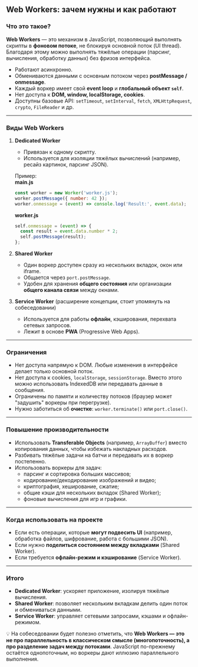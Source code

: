 ## Web Workers: зачем нужны и как работают

### Что это такое?
**Web Workers** — это механизм в JavaScript, позволяющий выполнять скрипты в **фоновом потоке**, не блокируя основной поток (UI thread). Благодаря этому можно выполнять тяжёлые операции (парсинг, вычисления, обработку данных) без фризов интерфейса.

- Работают асинхронно.  
- Обмениваются данными с основным потоком через **postMessage / onmessage**.  
- Каждый воркер имеет свой **event loop** и **глобальный объект `self`**.  
- Нет доступа к **DOM, window, localStorage, cookies**.  
- Доступны базовые API: `setTimeout`, `setInterval`, `fetch`, `XMLHttpRequest`, `crypto`, `FileReader` и др.

---

### Виды Web Workers
1. **Dedicated Worker**  
   - Привязан к одному скрипту.  
   - Используется для изоляции тяжёлых вычислений (например, ресайз картинок, парсинг JSON).  

   Пример:  
   **main.js**

   ```js
   const worker = new Worker('worker.js');  
   worker.postMessage({ number: 42 });  
   worker.onmessage = (event) => console.log('Result:', event.data);  
   ```

   **worker.js**

   ```js
   self.onmessage = (event) => {  
     const result = event.data.number * 2;  
     self.postMessage(result);  
   };  
   ```
   
2. **Shared Worker**  
   - Один воркер доступен сразу из нескольких вкладок, окон или iframe.  
   - Общается через `port.postMessage`.  
   - Удобен для хранения **общего состояния** или организации **общего канала связи** между окнами.  

3. **Service Worker** (расширение концепции, стоит упомянуть на собеседовании)  
   - Используется для работы **офлайн**, кэширования, перехвата сетевых запросов.  
   - Лежит в основе **PWA** (Progressive Web Apps).  

---

### Ограничения
- Нет доступа напрямую к DOM. Любые изменения в интерфейсе делает только основной поток.  
- Нет доступа к cookies, `localStorage`, `sessionStorage`. Вместо этого можно использовать IndexedDB или передавать данные в сообщения.  
- Ограничены по памяти и количеству потоков (браузер может "задушить" воркеры при перегрузке).  
- Нужно заботиться об **очистке**: `worker.terminate()` или `port.close()`.

---

### Повышение производительности
- Использовать **Transferable Objects** (например, `ArrayBuffer`) вместо копирования данных, чтобы избежать накладных расходов.  
- Разбивать тяжёлые задачи на батчи и передавать их в воркер постепенно.  
- Использовать воркеры для задач:  
  - парсинг и сортировка больших массивов;  
  - кодирование/декодирование изображений и видео;  
  - криптография, хеширование, сжатие;  
  - общие кэши для нескольких вкладок (Shared Worker);  
  - фоновые вычисления для игр и графики.  

---

### Когда использовать на проекте
- Если есть операции, которые **могут подвесить UI** (например, обработка файлов, шифрование, работа с большими JSON).  
- Если нужно **поделиться состоянием между вкладками** (Shared Worker).  
- Если требуется **офлайн-режим и кэширование** (Service Worker).  

---

### Итого
- **Dedicated Worker**: ускоряет приложение, изолируя тяжёлые вычисления.  
- **Shared Worker**: позволяет нескольким вкладкам делить один поток и обмениваться данными.  
- **Service Worker**: управляет сетевыми запросами, кэшами и офлайн-режимом.  

💡 На собеседовании будет полезно отметить, что **Web Workers — это не про параллельность в классическом смысле (многопоточность), а про разделение задач между потоками**. JavaScript по-прежнему остаётся однопоточным, но воркеры дают иллюзию параллельного выполнения.
